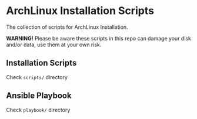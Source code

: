 # ArchLinux Installation Scripts

The collection of scripts for ArchLinux Installation. 

**WARNING!** Please be aware these scripts in this repo can damage your disk and/or data, use them at your own risk.

## Installation Scripts

Check `scripts/` directory

## Ansible Playbook

Check `playbook/` directory

